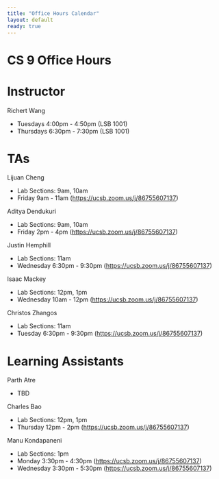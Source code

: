 ```yaml
---
title: "Office Hours Calendar"
layout: default
ready: true
---
```


<h1><strong>CS 9 Office Hours</strong></h1>

# Instructor
Richert Wang

* Tuesdays 4:00pm - 4:50pm (LSB 1001)
* Thursdays 6:30pm - 7:30pm (LSB 1001)

# TAs

Lijuan Cheng

* Lab Sections: 9am, 10am
* Friday 9am - 11am (https://ucsb.zoom.us/j/86755607137)

Aditya Dendukuri

* Lab Sections: 9am, 10am
* Friday 2pm - 4pm (https://ucsb.zoom.us/j/86755607137)

Justin Hemphill

* Lab Sections: 11am
* Wednesday 6:30pm - 9:30pm (https://ucsb.zoom.us/j/86755607137)

Isaac Mackey

* Lab Sections: 12pm, 1pm
* Wednesday 10am - 12pm (https://ucsb.zoom.us/j/86755607137)

Christos Zhangos

* Lab Sections: 11am
* Tuesday 6:30pm - 9:30pm (https://ucsb.zoom.us/j/86755607137)

# Learning Assistants

Parth Atre

* TBD

Charles Bao

* Lab Sections: 12pm, 1pm
* Thursday 12pm - 2pm (https://ucsb.zoom.us/j/86755607137)

Manu Kondapaneni

* Lab Sections: 1pm
* Monday 3:30pm - 4:30pm (https://ucsb.zoom.us/j/86755607137)
* Wednesday 3:30pm - 5:30pm (https://ucsb.zoom.us/j/86755607137)